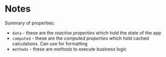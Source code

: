 # Notes

Summary of properties:

- `data` - these are the _reactive properties_ which hold the state of the app
- `computed` - these are the _computed properties_ which hold cached calculations. Can use for formatting
- `methods` - these are _methods_ to execute business logic
